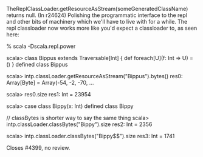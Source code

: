 TheReplClassLoader.getResourceAsStream(someGeneratedClassName) returns null.
(In r24624) Polishing the programmatic interface to the repl and other bits of
machinery which we'll have to live with for a while.  The repl classloader
now works more like you'd expect a classloader to, as seen here:

  % scala -Dscala.repl.power

  scala> class Bippus extends Traversable[Int] { def foreach[U](f: Int => U) = () }
  defined class Bippus

  scala> intp.classLoader.getResourceAsStream("Bippus").bytes()
  res0: Array[Byte] = Array(-54, -2, -70, ...

  scala> res0.size
  res1: Int = 23954

  scala> case class Bippy(x: Int)
  defined class Bippy

  // classBytes is shorter way to say the same thing
  scala> intp.classLoader.classBytes("Bippy").size
  res2: Int = 2356

  scala> intp.classLoader.classBytes("Bippy$$").size
  res3: Int = 1741

Closes #4399, no review.
